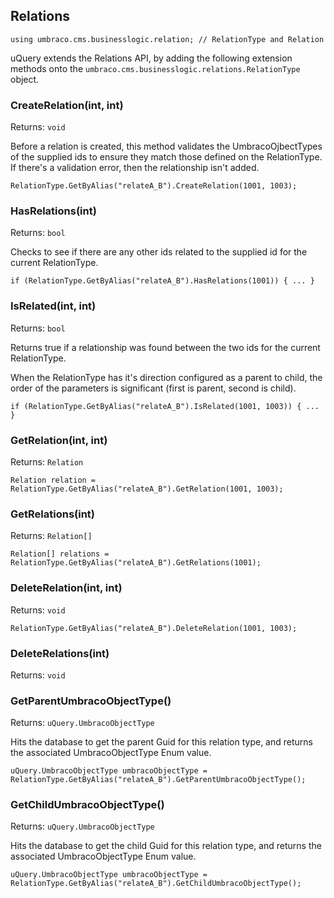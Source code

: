 
## Relations

`using umbraco.cms.businesslogic.relation; // RelationType and Relation`

uQuery extends the Relations API, by adding the following extension methods onto  the `umbraco.cms.businesslogic.relations.RelationType` object.

### CreateRelation(int, int)
Returns: `void`

Before a relation is created, this method validates the UmbracoOjbectTypes of the supplied ids to ensure they match those defined on the RelationType. If there's a validation error, then the relationship isn't added.

`RelationType.GetByAlias("relateA_B").CreateRelation(1001, 1003);`


### HasRelations(int)
Returns: `bool`

Checks to see if there are any other ids related to the supplied id for the current RelationType.

`if (RelationType.GetByAlias("relateA_B").HasRelations(1001)) { ... }`


### IsRelated(int, int)
Returns: `bool`

Returns true if a relationship was found between the two ids for the current RelationType.

When the RelationType has it's direction configured as a parent to child, the order of the parameters is significant (first is parent, second is child).

`if (RelationType.GetByAlias("relateA_B").IsRelated(1001, 1003)) { ... }`


### GetRelation(int, int)
Returns: `Relation`

`Relation relation = RelationType.GetByAlias("relateA_B").GetRelation(1001, 1003);`

### GetRelations(int)
Returns: `Relation[]`


`Relation[] relations = RelationType.GetByAlias("relateA_B").GetRelations(1001);`

### DeleteRelation(int, int)
Returns: `void`

`RelationType.GetByAlias("relateA_B").DeleteRelation(1001, 1003);`

### DeleteRelations(int)




Returns: `void`



### GetParentUmbracoObjectType()
Returns: `uQuery.UmbracoObjectType`

Hits the database to get the parent Guid for this relation type, and returns the associated UmbracoObjectType Enum value.

`uQuery.UmbracoObjectType umbracoObjectType = RelationType.GetByAlias("relateA_B").GetParentUmbracoObjectType();`


### GetChildUmbracoObjectType()
Returns: `uQuery.UmbracoObjectType`

Hits the database to get the child Guid for this relation type, and returns the associated UmbracoObjectType Enum value.

`uQuery.UmbracoObjectType umbracoObjectType = RelationType.GetByAlias("relateA_B").GetChildUmbracoObjectType();`



